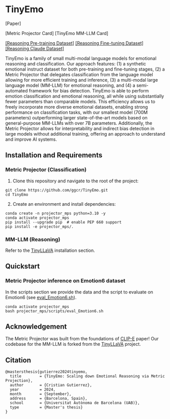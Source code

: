 # TinyEmo

[Paper]

[Metric Projector Card] [TinyEmo MM-LLM Card]

[[Reasoning Pre-training Dataset]](https://huggingface.co/datasets/ggcristian/TinyEmo-Pretrain-525k) [[Reasoning Fine-tuning Dataset]](https://huggingface.co/datasets/ggcristian/TinyEmo-EmoReason-175k) [[Reasoning Claude Dataset]](https://huggingface.co/datasets/ggcristian/TinyEmo-EmoReasonHQ-Claude-1.4k)

TinyEmo is a family of small multi-modal language models for emotional reasoning and classification. Our
approach features: (1) a synthetic emotional instruct dataset for both pre-training and fine-tuning stages, (2) a Metric Projector
that delegates classification from the language model allowing for more efficient training and inference, (3) a multi-modal large
language model (MM-LLM) for emotional reasoning, and (4) a semi-automated framework for bias detection. TinyEmo is able to
perform emotion classification and emotional reasoning, all while using substantially fewer parameters than comparable models.
This efficiency allows us to freely incorporate more diverse emotional datasets, enabling strong performance on classification tasks,
with our smallest model (700M parameters) outperforming larger state-of-the-art models based on general-purpose MM-LLMs
with over 7B parameters. Additionally, the Metric Projector allows for interpretability and indirect bias detection in large models
without additional training, offering an approach to understand and improve AI systems.

## Installation and Requirements

### Metric Projector (Classification)

1. Clone this repository and navigate to the root of the project:
```
git clone https://github.com/ggcr/TinyEmo.git
cd TinyEmo
```

2. Create an environment and install dependencies:
```
conda create -n projector_mps python=3.10 -y
conda activate projector_mps
pip install --upgrade pip  # enable PEP 660 support
pip install -e projector_mps/.
```

### MM-LLM (Reasoning)

Refer to the [TinyLLaVA](https://github.com/TinyLLaVA/TinyLLaVA_Factory) installation section.

## Quickstart

### Metric Projector inference on Emotion6 dataset

In the scripts section we provide the data and the script to evaluate on Emotion6 (see [eval_Emotion6.sh](https://github.com/ggcr/TinyEmo/projector_mps/scripts/eval_Emotion6.sh)).

```
conda activate projector_mps
bash projector_mps/scripts/eval_Emotion6.sh
```

## Acknowledgement

The Metric Projector was built from the foundations of [CLIP-E](https://arxiv.org/abs/2310.12062) paper!
Our codebase for the MM-LLM is forked from the [TinyLLaVA](https://github.com/TinyLLaVA/TinyLLaVA_Factory) project.

## Citation

```
@mastersthesis{gutierrez2024tinyemo,
  title        = {TinyEmo: Scaling down Emotional Reasoning via Metric Projection},
  author       = {Cristian Gutierrez},
  year         = 2024,
  month        = {September},
  address      = {Barcelona, Spain},
  school       = {Universitat Autònoma de Barcelona (UAB)},
  type         = {Master's thesis}
}
```